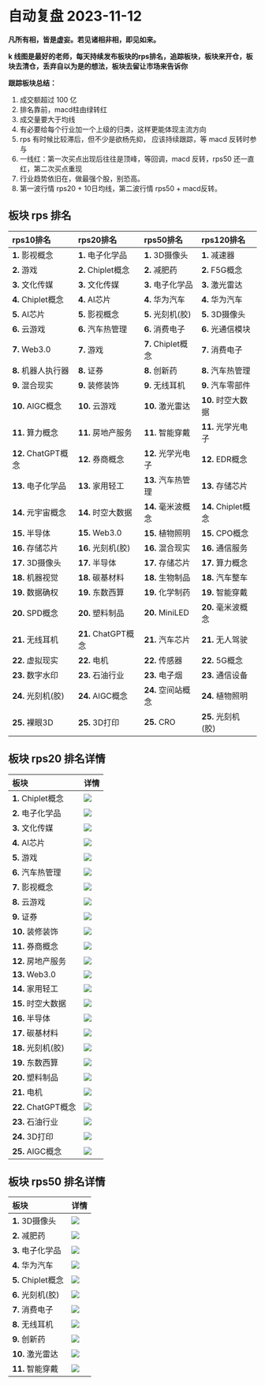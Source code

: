 # 自动复盘 2023-11-12

**凡所有相，皆是虚妄。若见诸相非相，即见如来。**

**k 线图是最好的老师，每天持续发布板块的rps排名，追踪板块，板块来开仓，板块去清仓，丢弃自以为是的想法，板块去留让市场来告诉你**
        
**跟踪板块总结：**
1. 成交额超过 100 亿
2. 排名靠前，macd柱由绿转红
3. 成交量要大于均线
4. 有必要给每个行业加一个上级的归类，这样更能体现主流方向
5. rps 有时候比较滞后，但不少是欲杨先抑， 应该持续跟踪，等 macd 反转时参与
6. 一线红：第一次买点出现后往往是顶峰，等回调，macd 反转，rps50 还一直红，第二次买点重现
7. 行业趋势依旧在，做最强个股，别恐高。
8. 第一波行情 rps20 + 10日均线，第二波行情 rps50 + macd反转。
        
## 板块 rps 排名
| rps10排名           | rps20排名           | rps50排名          | rps120排名          |
|:--------------------|:--------------------|:-------------------|:--------------------|
| **1.** 影视概念     | **1.** 电子化学品   | **1.** 3D摄像头    | **1.** 减速器       |
| **2.** 游戏         | **2.** Chiplet概念  | **2.** 减肥药      | **2.** F5G概念      |
| **3.** 文化传媒     | **3.** 文化传媒     | **3.** 电子化学品  | **3.** 激光雷达     |
| **4.** Chiplet概念  | **4.** AI芯片       | **4.** 华为汽车    | **4.** 华为汽车     |
| **5.** AI芯片       | **5.** 影视概念     | **5.** 光刻机(胶)  | **5.** 3D摄像头     |
| **6.** 云游戏       | **6.** 汽车热管理   | **6.** 消费电子    | **6.** 光通信模块   |
| **7.** Web3.0       | **7.** 游戏         | **7.** Chiplet概念 | **7.** 消费电子     |
| **8.** 机器人执行器 | **8.** 证券         | **8.** 创新药      | **8.** 汽车热管理   |
| **9.** 混合现实     | **9.** 装修装饰     | **9.** 无线耳机    | **9.** 汽车零部件   |
| **10.** AIGC概念    | **10.** 云游戏      | **10.** 激光雷达   | **10.** 时空大数据  |
| **11.** 算力概念    | **11.** 房地产服务  | **11.** 智能穿戴   | **11.** 光学光电子  |
| **12.** ChatGPT概念 | **12.** 券商概念    | **12.** 光学光电子 | **12.** EDR概念     |
| **13.** 电子化学品  | **13.** 家用轻工    | **13.** 汽车热管理 | **13.** 存储芯片    |
| **14.** 元宇宙概念  | **14.** 时空大数据  | **14.** 毫米波概念 | **14.** Chiplet概念 |
| **15.** 半导体      | **15.** Web3.0      | **15.** 植物照明   | **15.** CPO概念     |
| **16.** 存储芯片    | **16.** 光刻机(胶)  | **16.** 混合现实   | **16.** 通信服务    |
| **17.** 3D摄像头    | **17.** 半导体      | **17.** 存储芯片   | **17.** 算力概念    |
| **18.** 机器视觉    | **18.** 碳基材料    | **18.** 生物制品   | **18.** 汽车整车    |
| **19.** 数据确权    | **19.** 东数西算    | **19.** 化学制药   | **19.** 智能穿戴    |
| **20.** SPD概念     | **20.** 塑料制品    | **20.** MiniLED    | **20.** 毫米波概念  |
| **21.** 无线耳机    | **21.** ChatGPT概念 | **21.** 汽车芯片   | **21.** 无人驾驶    |
| **22.** 虚拟现实    | **22.** 电机        | **22.** 传感器     | **22.** 5G概念      |
| **23.** 数字水印    | **23.** 石油行业    | **23.** 电子烟     | **23.** 通信设备    |
| **24.** 光刻机(胶)  | **24.** AIGC概念    | **24.** 空间站概念 | **24.** 植物照明    |
| **25.** 裸眼3D      | **25.** 3D打印      | **25.** CRO        | **25.** 光刻机(胶)  |
## 板块 rps20 排名详情
| 板块                | 详情                                                                                                 |
|:--------------------|:-----------------------------------------------------------------------------------------------------|
| **1.** Chiplet概念  | ![](https://sykent-blog-image.oss-cn-beijing.aliyuncs.com/quant/image/2023/11/1699771681970-tmp.jpg) |
| **2.** 电子化学品   | ![](https://sykent-blog-image.oss-cn-beijing.aliyuncs.com/quant/image/2023/11/1699771683071-tmp.jpg) |
| **3.** 文化传媒     | ![](https://sykent-blog-image.oss-cn-beijing.aliyuncs.com/quant/image/2023/11/1699771683720-tmp.jpg) |
| **4.** AI芯片       | ![](https://sykent-blog-image.oss-cn-beijing.aliyuncs.com/quant/image/2023/11/1699771684262-tmp.jpg) |
| **5.** 游戏         | ![](https://sykent-blog-image.oss-cn-beijing.aliyuncs.com/quant/image/2023/11/1699771684909-tmp.jpg) |
| **6.** 汽车热管理   | ![](https://sykent-blog-image.oss-cn-beijing.aliyuncs.com/quant/image/2023/11/1699771685530-tmp.jpg) |
| **7.** 影视概念     | ![](https://sykent-blog-image.oss-cn-beijing.aliyuncs.com/quant/image/2023/11/1699771686154-tmp.jpg) |
| **8.** 云游戏       | ![](https://sykent-blog-image.oss-cn-beijing.aliyuncs.com/quant/image/2023/11/1699771686726-tmp.jpg) |
| **9.** 证券         | ![](https://sykent-blog-image.oss-cn-beijing.aliyuncs.com/quant/image/2023/11/1699771687378-tmp.jpg) |
| **10.** 装修装饰    | ![](https://sykent-blog-image.oss-cn-beijing.aliyuncs.com/quant/image/2023/11/1699771688037-tmp.jpg) |
| **11.** 券商概念    | ![](https://sykent-blog-image.oss-cn-beijing.aliyuncs.com/quant/image/2023/11/1699771688668-tmp.jpg) |
| **12.** 房地产服务  | ![](https://sykent-blog-image.oss-cn-beijing.aliyuncs.com/quant/image/2023/11/1699771689306-tmp.jpg) |
| **13.** Web3.0      | ![](https://sykent-blog-image.oss-cn-beijing.aliyuncs.com/quant/image/2023/11/1699771689976-tmp.jpg) |
| **14.** 家用轻工    | ![](https://sykent-blog-image.oss-cn-beijing.aliyuncs.com/quant/image/2023/11/1699771690593-tmp.jpg) |
| **15.** 时空大数据  | ![](https://sykent-blog-image.oss-cn-beijing.aliyuncs.com/quant/image/2023/11/1699771691145-tmp.jpg) |
| **16.** 半导体      | ![](https://sykent-blog-image.oss-cn-beijing.aliyuncs.com/quant/image/2023/11/1699771691726-tmp.jpg) |
| **17.** 碳基材料    | ![](https://sykent-blog-image.oss-cn-beijing.aliyuncs.com/quant/image/2023/11/1699771692356-tmp.jpg) |
| **18.** 光刻机(胶)  | ![](https://sykent-blog-image.oss-cn-beijing.aliyuncs.com/quant/image/2023/11/1699771692969-tmp.jpg) |
| **19.** 东数西算    | ![](https://sykent-blog-image.oss-cn-beijing.aliyuncs.com/quant/image/2023/11/1699771693567-tmp.jpg) |
| **20.** 塑料制品    | ![](https://sykent-blog-image.oss-cn-beijing.aliyuncs.com/quant/image/2023/11/1699771694200-tmp.jpg) |
| **21.** 电机        | ![](https://sykent-blog-image.oss-cn-beijing.aliyuncs.com/quant/image/2023/11/1699771694855-tmp.jpg) |
| **22.** ChatGPT概念 | ![](https://sykent-blog-image.oss-cn-beijing.aliyuncs.com/quant/image/2023/11/1699771695443-tmp.jpg) |
| **23.** 石油行业    | ![](https://sykent-blog-image.oss-cn-beijing.aliyuncs.com/quant/image/2023/11/1699771696085-tmp.jpg) |
| **24.** 3D打印      | ![](https://sykent-blog-image.oss-cn-beijing.aliyuncs.com/quant/image/2023/11/1699771696750-tmp.jpg) |
| **25.** AIGC概念    | ![](https://sykent-blog-image.oss-cn-beijing.aliyuncs.com/quant/image/2023/11/1699771697386-tmp.jpg) |
## 板块 rps50 排名详情
| 板块               | 详情                                                                                                 |
|:-------------------|:-----------------------------------------------------------------------------------------------------|
| **1.** 3D摄像头    | ![](https://sykent-blog-image.oss-cn-beijing.aliyuncs.com/quant/image/2023/11/1699771698107-tmp.jpg) |
| **2.** 减肥药      | ![](https://sykent-blog-image.oss-cn-beijing.aliyuncs.com/quant/image/2023/11/1699771698512-tmp.jpg) |
| **3.** 电子化学品  | ![](https://sykent-blog-image.oss-cn-beijing.aliyuncs.com/quant/image/2023/11/1699771699094-tmp.jpg) |
| **4.** 华为汽车    | ![](https://sykent-blog-image.oss-cn-beijing.aliyuncs.com/quant/image/2023/11/1699771699727-tmp.jpg) |
| **5.** Chiplet概念 | ![](https://sykent-blog-image.oss-cn-beijing.aliyuncs.com/quant/image/2023/11/1699771700430-tmp.jpg) |
| **6.** 光刻机(胶)  | ![](https://sykent-blog-image.oss-cn-beijing.aliyuncs.com/quant/image/2023/11/1699771701029-tmp.jpg) |
| **7.** 消费电子    | ![](https://sykent-blog-image.oss-cn-beijing.aliyuncs.com/quant/image/2023/11/1699771701655-tmp.jpg) |
| **8.** 无线耳机    | ![](https://sykent-blog-image.oss-cn-beijing.aliyuncs.com/quant/image/2023/11/1699771702342-tmp.jpg) |
| **9.** 创新药      | ![](https://sykent-blog-image.oss-cn-beijing.aliyuncs.com/quant/image/2023/11/1699771702943-tmp.jpg) |
| **10.** 激光雷达   | ![](https://sykent-blog-image.oss-cn-beijing.aliyuncs.com/quant/image/2023/11/1699771703642-tmp.jpg) |
| **11.** 智能穿戴   | ![](https://sykent-blog-image.oss-cn-beijing.aliyuncs.com/quant/image/2023/11/1699771704316-tmp.jpg) |